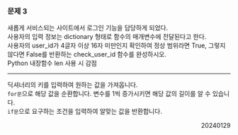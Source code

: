 ### 문제 3
새롭게 서비스되는 사이트에서 로그인 기능을 담당하게 되었다.  
사용자의 입력 정보는 dictionary 형태로 함수의 매개변수에 전달된다고 한다.  
사용자의 user_id가 4글자 이상 16자 미만인지 확인하여 정상 범위라면 True, 그렇지 않다면 False를 반환하는 check_user_id 함수를 완성하시오.  
Python 내장함수 len 사용 시 감점

---
딕셔너리의 키를 입력하여 원하는 값을 가져옵니다.  
`for문`으로 해당 값을 순환합니다. 변수를 1씩 증가시키면 해당 값의 길이를 알 수 있습니다.  
`if문`으로 요구하는 조건을 입력하여 알맞는 값을 반환합니다.
<div style="text-align: right">20240129</div>
